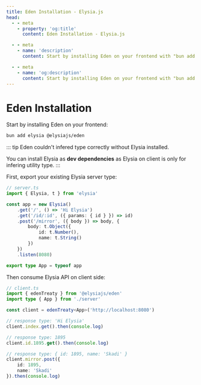 ```yaml
---
title: Eden Installation - Elysia.js
head:
  - - meta
    - property: 'og:title'
      content: Eden Installation - Elysia.js

  - - meta
    - name: 'description'
      content: Start by installing Eden on your frontend with "bun add elysia @elysiajs/eden", then expose your Elysia server type and then start using Eden Treaty or Eden Fetch.

  - - meta
    - name: 'og:description'
      content: Start by installing Eden on your frontend with "bun add elysia @elysiajs/eden", then expose your Elysia server type and then start using Eden Treaty or Eden Fetch.
---
```


# Eden Installation
Start by installing Eden on your frontend:
```bash
bun add elysia @elysiajs/eden
```

::: tip
Eden couldn't infered type correctly without Elysia installed.

You can install Elysia as **dev dependencies** as Elysia on client is only for infering utility type.
:::

First, export your existing Elysia server type:
```typescript
// server.ts
import { Elysia, t } from 'elysia'

const app = new Elysia()
    .get('/', () => 'Hi Elysia')
    .get('/id/:id', ({ params: { id } }) => id)
    .post('/mirror', ({ body }) => body, {
        body: t.Object({
            id: t.Number(),
            name: t.String()
        })
    })
    .listen(8080)

export type App = typeof app
```

Then consume Elysia API on client side:
```typescript
// client.ts
import { edenTreaty } from '@elysiajs/eden'
import type { App } from './server'

const client = edenTreaty<App>('http://localhost:8080')

// response type: 'Hi Elysia'
client.index.get().then(console.log)

// response type: 1895
client.id.1895.get().then(console.log)

// response type: { id: 1895, name: 'Skadi' }
client.mirror.post({
    id: 1895,
    name: 'Skadi'
}).then(console.log)
```
